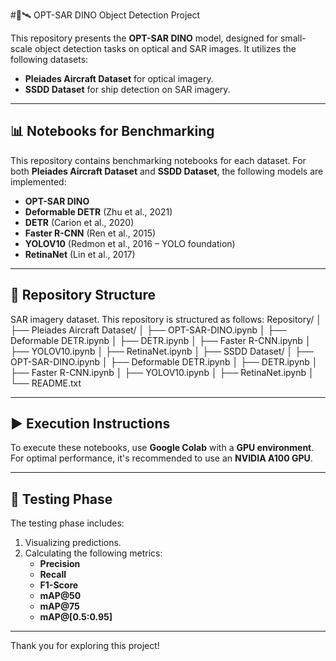 #🦖🛰️ OPT-SAR DINO Object Detection Project

This repository presents the **OPT-SAR DINO** model, designed for small-scale object detection tasks on optical and SAR images. It utilizes the following datasets:
- **Pleiades Aircraft Dataset** for optical imagery.
- **SSDD Dataset** for ship detection on SAR imagery.

---

## 📊 Notebooks for Benchmarking 

This repository contains benchmarking notebooks for each dataset. For both **Pleiades Aircraft Dataset** and **SSDD Dataset**, the following models are implemented:
- **OPT-SAR DINO**
- **Deformable DETR** (Zhu et al., 2021)
- **DETR** (Carion et al., 2020)
- **Faster R-CNN** (Ren et al., 2015)
- **YOLOV10** (Redmon et al., 2016 – YOLO foundation)
- **RetinaNet** (Lin et al., 2017)

---

## 📁 Repository Structure

SAR imagery dataset.
This repository is structured as follows: 
Repository/
│
├── Pleiades Aircraft Dataset/
│   ├── OPT-SAR-DINO.ipynb 
│   ├── Deformable DETR.ipynb
│   ├── DETR.ipynb
│   ├── Faster R-CNN.ipynb
│   ├── YOLOV10.ipynb
│   ├── RetinaNet.ipynb
│
├── SSDD Dataset/
│   ├── OPT-SAR-DINO.ipynb
│   ├── Deformable DETR.ipynb
│   ├── DETR.ipynb
│   ├── Faster R-CNN.ipynb
│   ├── YOLOV10.ipynb
│   ├── RetinaNet.ipynb
│
└── README.txt 

---

## ▶️ Execution Instructions

To execute these notebooks, use **Google Colab** with a **GPU environment**. For optimal performance, it's recommended to use an **NVIDIA A100 GPU**.

---

## 🧪 Testing Phase 

The testing phase includes:
1. Visualizing predictions.
2. Calculating the following metrics:
   - **Precision**
   - **Recall**
   - **F1-Score**
   - **mAP@50**
   - **mAP@75**
   - **mAP@[0.5:0.95]**

---

Thank you for exploring this project!
